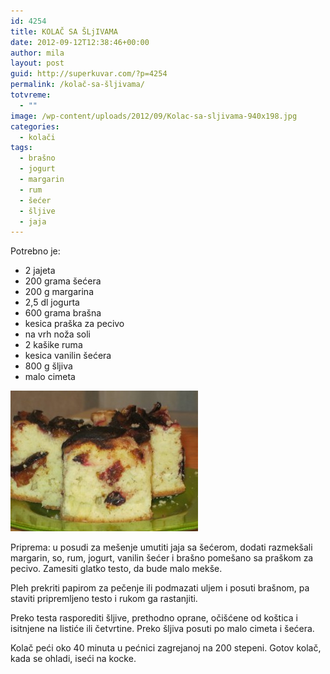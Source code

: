 ```yaml
---
id: 4254
title: KOLAČ SA ŠLjIVAMA
date: 2012-09-12T12:38:46+00:00
author: mila
layout: post
guid: http://superkuvar.com/?p=4254
permalink: /kolač-sa-šljivama/
totvreme:
  - ""
image: /wp-content/uploads/2012/09/Kolac-sa-sljivama-940x198.jpg
categories:
  - kolači
tags:
  - brašno
  - jogurt
  - margarin
  - rum
  - šećer
  - šljive
  - jaja
---
```

Potrebno je:

  * 2 jajeta
  * 200 grama šećera
  * 200 g margarina
  * 2,5 dl jogurta
  * 600 grama brašna
  * kesica praška za pecivo
  * na vrh noža soli
  * 2 kašike ruma
  * kesica vanilin šećera
  * 800 g šljiva
  * malo cimeta

<img class="alignnone size-medium wp-image-4255" title="Kolac sa sljivama" src="/wp-content/uploads/2012/09/Kolac-sa-sljivama-300x225.jpg" alt="" width="300" height="225" /> 

Priprema: u posudi za mešenje umutiti jaja sa šećerom, dodati razmekšali margarin, so, rum, jogurt, vanilin šećer i brašno pomešano sa praškom za pecivo. Zamesiti glatko testo, da bude malo mekše.

Pleh prekriti papirom za pečenje ili podmazati uljem i posuti brašnom, pa staviti pripremljeno testo i rukom ga rastanjiti.

Preko testa rasporediti šljive, prethodno oprane, očišćene od koštica i isitnjene na listiće ili četvrtine. Preko šljiva posuti po malo cimeta i šećera.

Kolač peći oko 40 minuta u pećnici zagrejanoj na 200 stepeni. Gotov kolač, kada se ohladi, iseći na kocke.